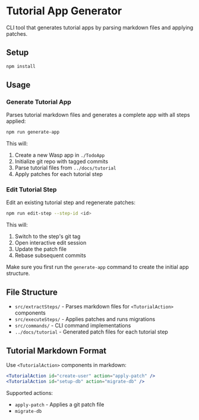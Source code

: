# Tutorial App Generator

CLI tool that generates tutorial apps by parsing markdown files and applying patches.

## Setup

```bash
npm install
```

## Usage

### Generate Tutorial App

Parses tutorial markdown files and generates a complete app with all steps applied:

```bash
npm run generate-app
```

This will:

1. Create a new Wasp app in `./TodoApp`
1. Initialize git repo with tagged commits
1. Parse tutorial files from `../docs/tutorial`
1. Apply patches for each tutorial step

### Edit Tutorial Step

Edit an existing tutorial step and regenerate patches:

```bash
npm run edit-step --step-id <id>
```

This will:

1. Switch to the step's git tag
1. Open interactive edit session
1. Update the patch file
1. Rebase subsequent commits

Make sure you first run the `generate-app` command to create the initial app structure.

## File Structure

- `src/extractSteps/` - Parses markdown files for `<TutorialAction>` components
- `src/executeSteps/` - Applies patches and runs migrations
- `src/commands/` - CLI command implementations
- `../docs/tutorial` - Generated patch files for each tutorial step

## Tutorial Markdown Format

Use `<TutorialAction>` components in markdown:

```jsx
<TutorialAction id="create-user" action="apply-patch" />
<TutorialAction id="setup-db" action="migrate-db" />
```

Supported actions:

- `apply-patch` - Applies a git patch file
- `migrate-db`
